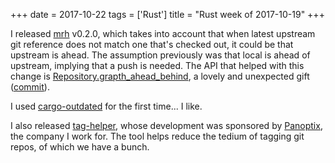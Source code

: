 +++
date = 2017-10-22
tags = ['Rust']
title = "Rust week of 2017-10-19"
+++

I released [mrh] v0.2.0, which takes into account that when latest
upstream git reference does not match one that\'s checked out, it could
be that upstream is ahead. The assumption previously was that local is
ahead of upstream, implying that a push is needed. The API that helped
with this change is [Repository.grapth\_ahead\_behind], a lovely and
unexpected gift ([commit]).

I used [cargo-outdated] for the first time\... I like.

I also released [tag-helper], whose development was sponsored by
[Panoptix], the company I work for. The tool helps reduce the tedium of
tagging git repos, of which we have a bunch.

  [mrh]: https://crates.io/crates/mrh
  [Repository.grapth\_ahead\_behind]: https://docs.rs/git2/0.6.8/git2/struct.Repository.html#method.graph_ahead_behind
  [commit]: https://github.com/tshepang/mrh/commit/fc82fe9890cf3a8033fa78295308d888628caa39
  [cargo-outdated]: https://crates.io/crates/cargo-outdated
  [tag-helper]: https://github.com/panoptix-za/tag-helper
  [Panoptix]: https://www.panoptix.co.za/
